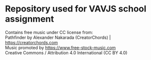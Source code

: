 # Repository used for VAVJS school assignment
Contains free music under CC license from:<br />
Pathfinder by Alexander Nakarada (CreatorChords) | https://creatorchords.com<br />
Music promoted by https://www.free-stock-music.com<br />
Creative Commons / Attribution 4.0 International (CC BY 4.0) <br />

